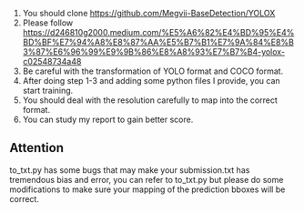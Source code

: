 1. You should clone https://github.com/Megvii-BaseDetection/YOLOX
2. Please follow https://d246810g2000.medium.com/%E5%A6%82%E4%BD%95%E4%BD%BF%E7%94%A8%E8%87%AA%E5%B7%B1%E7%9A%84%E8%B3%87%E6%96%99%E9%9B%86%E8%A8%93%E7%B7%B4-yolox-c02548734a48
3. Be careful with the transformation of YOLO format and COCO format.
4. After doing step 1-3 and adding some python files I provide, you can start training.
5. You should deal with the resolution carefully to map into the correct format.
6. You can study my report to gain better score.


## Attention 

to_txt.py has some bugs that may make your submission.txt has tremendous bias and error, you can refer to to_txt.py but please do some modifications to make sure your mapping of the prediction bboxes will be correct.
